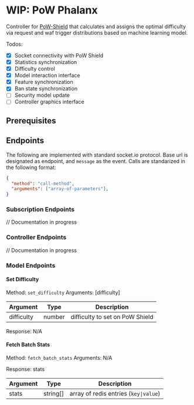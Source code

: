 # WIP: PoW Phalanx

Controller for [PoW-Shield](https://github.com/RuiSiang/PoW-Shield) that calculates and assigns the optimal difficulty via request and waf trigger distributions based on machine learning model.

Todos:

- [x] Socket connectivity with PoW Shield
- [x] Statistics synchronization
- [x] Difficulty control
- [x] Model interaction interface
- [x] Feature synchronization
- [x] Ban state synchronization
- [ ] Security model update
- [ ] Controller graphics interface

## Prerequisites

## Endpoints

The following are implemented with standard socket.io protocol. Base url is designated as endpoint, and `message` as the event. Calls are standarized in the following format:

```JSON
{
  "method": "call-method",
  "arguments": ["array-of-parameters"],
}
```

### Subscription Endpoints

// Documentation in progress

### Controller Endpoints

// Documentation in progress

### Model Endpoints

#### Set Difficulty

Method: `set_difficulty`
Arguments: [difficulty]

| Argument   | Type   | Description                     |
| ---------- | ------ | ------------------------------- |
| difficulty | number | difficulty to set on PoW Shield |

Response: N/A

#### Fetch Batch Stats

Method: `fetch_batch_stats`
Arguments: N/A

Response: stats

| Argument | Type     | Description                                 |
| -------- | -------- | ------------------------------------------- |
| stats    | string[] | array of redis entries (`key\|value`) |
